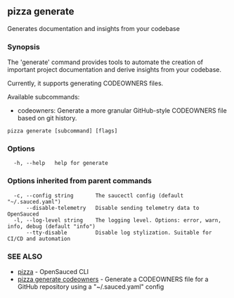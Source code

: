 ## pizza generate

Generates documentation and insights from your codebase

### Synopsis

The 'generate' command provides tools to automate the creation of important project documentation and derive insights from your codebase.

Currently, it supports generating CODEOWNERS files.

Available subcommands:
  - codeowners: Generate a more granular GitHub-style CODEOWNERS file based on git history.

```
pizza generate [subcommand] [flags]
```

### Options

```
  -h, --help   help for generate
```

### Options inherited from parent commands

```
  -c, --config string       The saucectl config (default "~/.sauced.yaml")
      --disable-telemetry   Disable sending telemetry data to OpenSauced
  -l, --log-level string    The logging level. Options: error, warn, info, debug (default "info")
      --tty-disable         Disable log stylization. Suitable for CI/CD and automation
```

### SEE ALSO

* [pizza](pizza.md)	 - OpenSauced CLI
* [pizza generate codeowners](pizza_generate_codeowners.md)	 - Generate a CODEOWNERS file for a GitHub repository using a "~/.sauced.yaml" config

